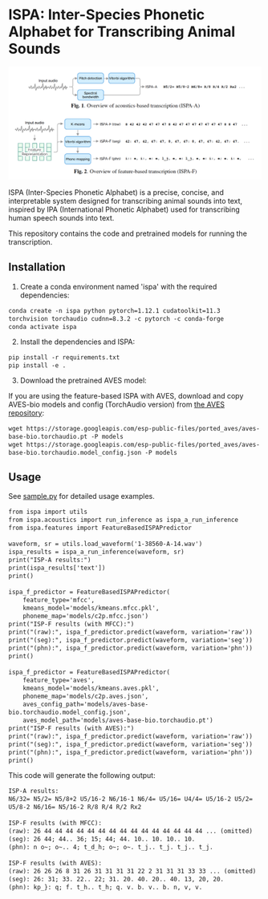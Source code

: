 # ISPA: Inter-Species Phonetic Alphabet for Transcribing Animal Sounds

![](./fig_ispa.png)

ISPA (Inter-Species Phonetic Alphabet) is a precise, concise, and interpretable system designed for transcribing animal sounds into text, inspired by IPA (International Phonetic Alphabet) used for transcribing human speech sounds into text.

This repository contains the code and pretrained models for running the transcription.


## Installation

1. Create a conda environment named 'ispa' with the required dependencies:

```
conda create -n ispa python pytorch=1.12.1 cudatoolkit=11.3 torchvision torchaudio cudnn=8.3.2 -c pytorch -c conda-forge
conda activate ispa
```

2. Install the dependencies and ISPA:

```
pip install -r requirements.txt
pip install -e .
```

3. Download the pretrained AVES model:

If you are using the feature-based ISPA with AVES, download and copy AVES-bio models and config (TorchAudio version) from [the AVES repository](https://github.com/earthspecies/aves):


```
wget https://storage.googleapis.com/esp-public-files/ported_aves/aves-base-bio.torchaudio.pt -P models
wget https://storage.googleapis.com/esp-public-files/ported_aves/aves-base-bio.torchaudio.model_config.json -P models
```

## Usage

See [sample.py](./sample.py) for detailed usage examples.

```
from ispa import utils
from ispa.acoustics import run_inference as ispa_a_run_inference
from ispa.features import FeatureBasedISPAPredictor

waveform, sr = utils.load_waveform('1-38560-A-14.wav')
ispa_results = ispa_a_run_inference(waveform, sr)
print("ISP-A results:")
print(ispa_results['text'])
print()

ispa_f_predictor = FeatureBasedISPAPredictor(
    feature_type='mfcc',
    kmeans_model='models/kmeans.mfcc.pkl',
    phoneme_map='models/c2p.mfcc.json')
print("ISP-F results (with MFCC):")
print("(raw):", ispa_f_predictor.predict(waveform, variation='raw'))
print("(seg):", ispa_f_predictor.predict(waveform, variation='seg'))
print("(phn):", ispa_f_predictor.predict(waveform, variation='phn'))
print()

ispa_f_predictor = FeatureBasedISPAPredictor(
    feature_type='aves',
    kmeans_model='models/kmeans.aves.pkl',
    phoneme_map='models/c2p.aves.json',
    aves_config_path='models/aves-base-bio.torchaudio.model_config.json',
    aves_model_path='models/aves-base-bio.torchaudio.pt')
print("ISP-F results (with AVES):")
print("(raw):", ispa_f_predictor.predict(waveform, variation='raw'))
print("(seg):", ispa_f_predictor.predict(waveform, variation='seg'))
print("(phn):", ispa_f_predictor.predict(waveform, variation='phn'))
print()
```

This code will generate the following output:

```
ISP-A results:
N6/32= N5/2= N5/8+2 U5/16-2 N6/16-1 N6/4= U5/16= U4/4= U5/16-2 U5/2= U5/8-2 N6/16= N5/16-2 R/8 R/4 R/2 Rx2

ISP-F results (with MFCC):
(raw): 26 44 44 44 44 44 44 44 44 44 44 44 44 44 44 44 ... (omitted)
(seg): 26 44; 44.. 36; 15; 44; 44. 10.. 10. 10.. 10.
(phn): n o~; o~.. 4; t_d_h; o~; o~. t_j.. t_j. t_j.. t_j.

ISP-F results (with AVES):
(raw): 26 26 26 8 31 26 31 31 31 31 22 2 31 31 31 33 33 ... (omitted)
(seg): 26: 31; 33. 22.. 22; 31. 20. 40. 20.. 40. 13, 20, 20.
(phn): kp_}: q; f. t_h.. t_h; q. v. b. v.. b. n, v, v.
```
